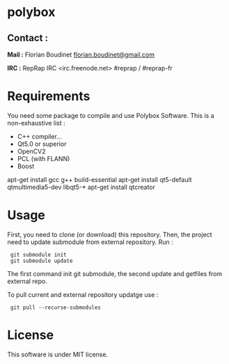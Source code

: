polybox
=======

Contact :
---------
<b>Mail :</b> Florian Boudinet   <florian.boudinet@gmail.com>

<b>IRC :</b> RepRap IRC <irc.freenode.net> #reprap / #reprap-fr


Requirements
============
You need some package to compile and use Polybox Software.
This is a non-exhaustive list :
* C++ compiler... 
* Qt5.0 or superior 
* OpenCV2
* PCL (with FLANN)
* Boost

apt-get install gcc g++ build-essential
apt-get install qt5-default qtmultimedia5-dev libqt5-*
apt-get install qtcreator

Usage
=====

First, you need to clone (or download) this repository.
Then, the project need to update submodule from external repository.
Run : 
```
 git submodule init 
 git submodule update
```
The first command init git submodule, the second update and getfiles from external repo.

To pull current and external repository updatge use : 

```
 git pull --recurse-submodules
```

License
=======

This software is under MIT license.
